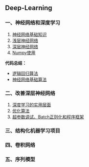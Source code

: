 Deep-Learning
---

### 一、神经网络和深度学习

1. [神经网络基础知识](./html/1.1.html)
2. [浅层神经网络](./html/1.2.html)
3. [深层神经网络](./html/1.3.html)
4. [Numpy使用](./html/1.4.html)

**代码总结：**

- [逻辑回归算法](./code/1.1.html)
- [神经网络基础算法](./code/1.2.html)

### 二、改善深层神经网络

1. [深度学习的实用层面](./html/2.1.html)
2. [优化算法](./html/2.2.html)
3. [超参数调试、Batch正则化和程序框架](./html/2.3.html)

### 三、结构化机器学习项目



### 四、卷积网络



### 五、序列模型

 